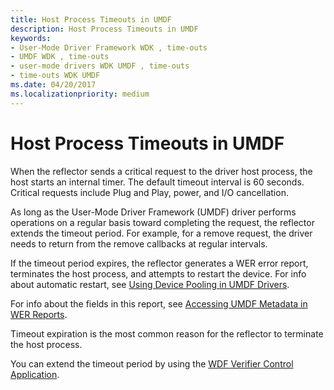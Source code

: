 ```yaml
---
title: Host Process Timeouts in UMDF
description: Host Process Timeouts in UMDF
keywords:
- User-Mode Driver Framework WDK , time-outs
- UMDF WDK , time-outs
- user-mode drivers WDK UMDF , time-outs
- time-outs WDK UMDF
ms.date: 04/20/2017
ms.localizationpriority: medium
---
```


# Host Process Timeouts in UMDF


When the reflector sends a critical request to the driver host process, the host starts an internal timer. The default timeout interval is 60 seconds. Critical requests include Plug and Play, power, and I/O cancellation.

As long as the User-Mode Driver Framework (UMDF) driver performs operations on a regular basis toward completing the request, the reflector extends the timeout period. For example, for a remove request, the driver needs to return from the remove callbacks at regular intervals.

If the timeout period expires, the reflector generates a WER error report, terminates the host process, and attempts to restart the device. For info about automatic restart, see [Using Device Pooling in UMDF Drivers](using-device-pooling-in-umdf-drivers.md).

For info about the fields in this report, see [Accessing UMDF Metadata in WER Reports](accessing-umdf-metadata-in-wer-reports.md).

Timeout expiration is the most common reason for the reflector to terminate the host process.

You can extend the timeout period by using the [WDF Verifier Control Application](../devtest/wdf-verifier-control-application.md).

 

